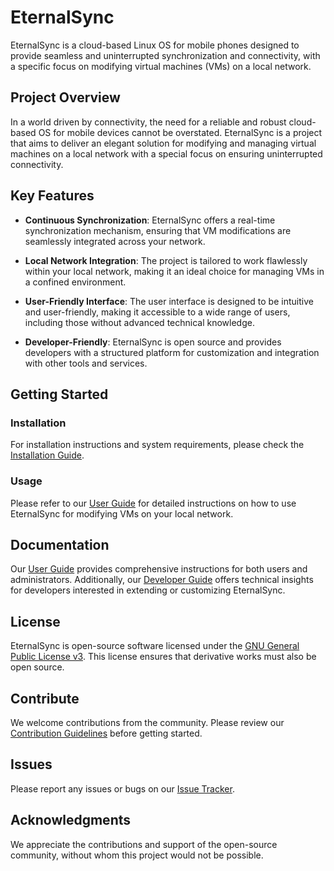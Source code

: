 # EternalSync

EternalSync is a cloud-based Linux OS for mobile phones designed to provide seamless and uninterrupted synchronization and connectivity, with a specific focus on modifying virtual machines (VMs) on a local network.

## Project Overview

In a world driven by connectivity, the need for a reliable and robust cloud-based OS for mobile devices cannot be overstated. EternalSync is a project that aims to deliver an elegant solution for modifying and managing virtual machines on a local network with a special focus on ensuring uninterrupted connectivity.

## Key Features

- **Continuous Synchronization**: EternalSync offers a real-time synchronization mechanism, ensuring that VM modifications are seamlessly integrated across your network.

- **Local Network Integration**: The project is tailored to work flawlessly within your local network, making it an ideal choice for managing VMs in a confined environment.

- **User-Friendly Interface**: The user interface is designed to be intuitive and user-friendly, making it accessible to a wide range of users, including those without advanced technical knowledge.

- **Developer-Friendly**: EternalSync is open source and provides developers with a structured platform for customization and integration with other tools and services.

## Getting Started

### Installation

For installation instructions and system requirements, please check the [Installation Guide](docs/user-guide.md#installation).

### Usage

Please refer to our [User Guide](docs/user-guide.md) for detailed instructions on how to use EternalSync for modifying VMs on your local network.

## Documentation

Our [User Guide](docs/user-guide.md) provides comprehensive instructions for both users and administrators. Additionally, our [Developer Guide](docs/developer-guide) offers technical insights for developers interested in extending or customizing EternalSync.

## License

EternalSync is open-source software licensed under the [GNU General Public License v3](LICENSE). This license ensures that derivative works must also be open source.

## Contribute

We welcome contributions from the community. Please review our [Contribution Guidelines](CONTRIBUTING.md) before getting started.

## Issues

Please report any issues or bugs on our [Issue Tracker](https://github.com/ramomolise/EternalSync/issues).

## Acknowledgments

We appreciate the contributions and support of the open-source community, without whom this project would not be possible.
